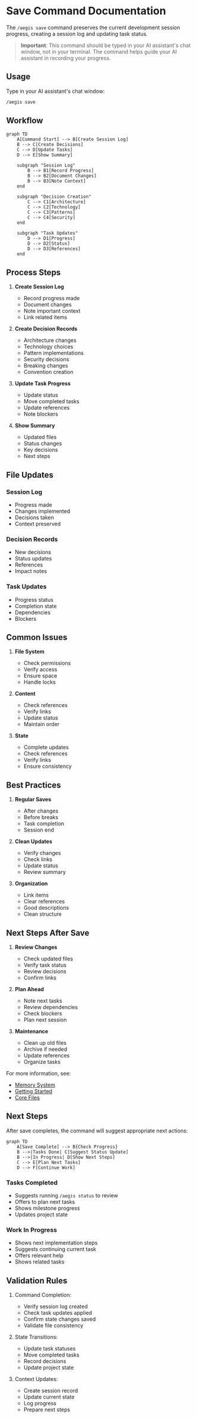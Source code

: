 # Save Command Documentation

The `/aegis save` command preserves the current development session progress, creating a session log and updating task status.

> **Important**: This command should be typed in your AI assistant's chat window, not in your terminal. The command helps guide your AI assistant in recording your progress.

## Usage

Type in your AI assistant's chat window:
```bash
/aegis save
```

## Workflow

```mermaid
graph TD
    A[Command Start] --> B[Create Session Log]
    B --> C[Create Decisions]
    C --> D[Update Tasks]
    D --> E[Show Summary]

    subgraph "Session Log"
        B --> B1[Record Progress]
        B --> B2[Document Changes]
        B --> B3[Note Context]
    end

    subgraph "Decision Creation"
        C --> C1[Architecture]
        C --> C2[Technology]
        C --> C3[Patterns]
        C --> C4[Security]
    end

    subgraph "Task Updates"
        D --> D1[Progress]
        D --> D2[Status]
        D --> D3[References]
    end
```

## Process Steps

1. **Create Session Log**
   - Record progress made
   - Document changes
   - Note important context
   - Link related items

2. **Create Decision Records**
   - Architecture changes
   - Technology choices
   - Pattern implementations
   - Security decisions
   - Breaking changes
   - Convention creation

3. **Update Task Progress**
   - Update status
   - Move completed tasks
   - Update references
   - Note blockers

4. **Show Summary**
   - Updated files
   - Status changes
   - Key decisions
   - Next steps

## File Updates

### Session Log
- Progress made
- Changes implemented
- Decisions taken
- Context preserved

### Decision Records
- New decisions
- Status updates
- References
- Impact notes

### Task Updates
- Progress status
- Completion state
- Dependencies
- Blockers

## Common Issues

1. **File System**
   - Check permissions
   - Verify access
   - Ensure space
   - Handle locks

2. **Content**
   - Check references
   - Verify links
   - Update status
   - Maintain order

3. **State**
   - Complete updates
   - Check references
   - Verify links
   - Ensure consistency

## Best Practices

1. **Regular Saves**
   - After changes
   - Before breaks
   - Task completion
   - Session end

2. **Clean Updates**
   - Verify changes
   - Check links
   - Update status
   - Review summary

3. **Organization**
   - Link items
   - Clear references
   - Good descriptions
   - Clean structure

## Next Steps After Save

1. **Review Changes**
   - Check updated files
   - Verify task status
   - Review decisions
   - Confirm links

2. **Plan Ahead**
   - Note next tasks
   - Review dependencies
   - Check blockers
   - Plan next session

3. **Maintenance**
   - Clean up old files
   - Archive if needed
   - Update references
   - Organize tasks

For more information, see:
- [Memory System](../memory_system.md)
- [Getting Started](../getting_started.md)
- [Core Files](../core_files.md)

## Next Steps

After save completes, the command will suggest appropriate next actions:

```mermaid
graph TD
    A[Save Complete] --> B{Check Progress}
    B -->|Tasks Done| C[Suggest Status Update]
    B -->|In Progress| D[Show Next Steps]
    C --> E[Plan Next Tasks]
    D --> F[Continue Work]
```

### Tasks Completed
- Suggests running `/aegis status` to review
- Offers to plan next tasks
- Shows milestone progress
- Updates project state

### Work In Progress
- Shows next implementation steps
- Suggests continuing current task
- Offers relevant help
- Shows related tasks

## Validation Rules

1. Command Completion:
   - Verify session log created
   - Check task updates applied
   - Confirm state changes saved
   - Validate file consistency

2. State Transitions:
   - Update task statuses
   - Move completed tasks
   - Record decisions
   - Update project state

3. Context Updates:
   - Create session record
   - Update current state
   - Log progress
   - Prepare next steps